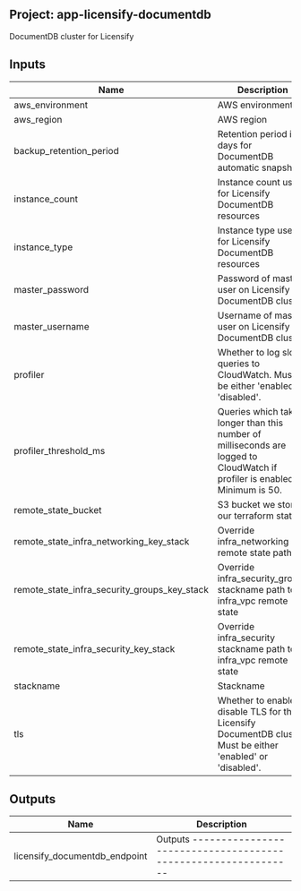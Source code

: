 ## Project: app-licensify-documentdb

DocumentDB cluster for Licensify


## Inputs

| Name | Description | Type | Default | Required |
|------|-------------|:----:|:-----:|:-----:|
| aws_environment | AWS environment | string | - | yes |
| aws_region | AWS region | string | `eu-west-1` | no |
| backup_retention_period | Retention period in days for DocumentDB automatic snapshots | string | `1` | no |
| instance_count | Instance count used for Licensify DocumentDB resources | string | `3` | no |
| instance_type | Instance type used for Licensify DocumentDB resources | string | `db.r5.large` | no |
| master_password | Password of master user on Licensify DocumentDB cluster | string | - | yes |
| master_username | Username of master user on Licensify DocumentDB cluster | string | - | yes |
| profiler | Whether to log slow queries to CloudWatch. Must be either 'enabled' or 'disabled'. | string | `enabled` | no |
| profiler_threshold_ms | Queries which take longer than this number of milliseconds are logged to CloudWatch if profiler is enabled. Minimum is 50. | string | `300` | no |
| remote_state_bucket | S3 bucket we store our terraform state in | string | - | yes |
| remote_state_infra_networking_key_stack | Override infra_networking remote state path | string | `` | no |
| remote_state_infra_security_groups_key_stack | Override infra_security_groups stackname path to infra_vpc remote state | string | `` | no |
| remote_state_infra_security_key_stack | Override infra_security stackname path to infra_vpc remote state | string | `` | no |
| stackname | Stackname | string | - | yes |
| tls | Whether to enable or disable TLS for the Licensify DocumentDB cluster. Must be either 'enabled' or 'disabled'. | string | `enabled` | no |

## Outputs

| Name | Description |
|------|-------------|
| licensify_documentdb_endpoint | Outputs -------------------------------------------------------------- |

